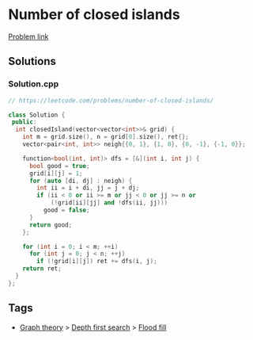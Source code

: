 # Number of closed islands

[Problem link](https://leetcode.com/problems/number-of-closed-islands/)

## Solutions


### Solution.cpp
```cpp
// https://leetcode.com/problems/number-of-closed-islands/

class Solution {
 public:
  int closedIsland(vector<vector<int>>& grid) {
    int m = grid.size(), n = grid[0].size(), ret{};
    vector<pair<int, int>> neigh{{0, 1}, {1, 0}, {0, -1}, {-1, 0}};

    function<bool(int, int)> dfs = [&](int i, int j) {
      bool good = true;
      grid[i][j] = 1;
      for (auto [di, dj] : neigh) {
        int ii = i + di, jj = j + dj;
        if (ii < 0 or ii >= m or jj < 0 or jj >= n or
            (!grid[ii][jj] and !dfs(ii, jj)))
          good = false;
      }
      return good;
    };

    for (int i = 0; i < m; ++i)
      for (int j = 0; j < n; ++j)
        if (!grid[i][j]) ret += dfs(i, j);
    return ret;
  }
};
```
## Tags

* [Graph theory](/README.md#Graph_theory) > [Depth first search](/README.md#Graph_theory-Depth_first_search) > [Flood fill](/README.md#Graph_theory-Depth_first_search-Flood_fill)
